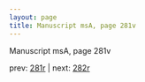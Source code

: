 ```yaml
---
layout: page
title: Manuscript msA, page 281v
---
```


Manuscript msA, page 281v

prev:  [281r](../281r) | next:  [282r](../282r)